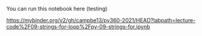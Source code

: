 You can run this notebook here  (testing)

https://mybinder.org/v2/gh/campbe13/py360-2021/HEAD?labpath=lecture-code%2F09-strings-for-loop%2Fpy-09-strings-for.ipynb
